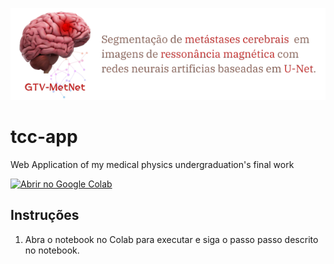 ![Descrição alternativa](images/img_readme.png)

# tcc-app
Web Application of my medical physics undergraduation's final work

[![Abrir no Google Colab](https://colab.research.google.com/assets/colab-badge.svg)](https://colab.research.google.com/drive/1K_NtQ6SoCGeA6Ymal_63XlppH2ZUmkLD?usp=sharing)

## Instruções
1. Abra o notebook no Colab para executar e siga o passo passo descrito no notebook.
